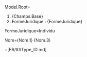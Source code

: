 
Model.Root=<ol><li>{Champs.Base}<li>FormeJuridique : {FormeJuridique}</ol>

FormeJuridique=Individu

Nom={Nom.1} {Nom.3}

=[FR/ID/Type_ID.md]
